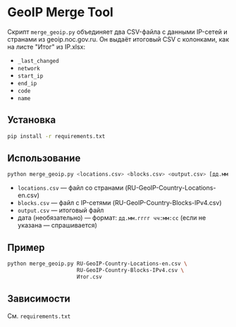 # GeoIP Merge Tool

Скрипт `merge_geoip.py` объединяет два CSV-файла с данными IP-сетей и странами из geoip.noc.gov.ru. 
Он выдаёт итоговый CSV с колонками, как на листе "Итог" из IP.xlsx:

- `_last_changed`
- `network`
- `start_ip`
- `end_ip`
- `code`
- `name`

## Установка

```bash
pip install -r requirements.txt
```

## Использование

```bash
python merge_geoip.py <locations.csv> <blocks.csv> <output.csv> [дд.мм.гггг чч:мм:сс]
```

- `locations.csv` — файл со странами (RU-GeoIP-Country-Locations-en.csv)
- `blocks.csv` — файл с IP-сетями (RU-GeoIP-Country-Blocks-IPv4.csv)
- `output.csv` — итоговый файл
- дата (необязательно) — формат: `дд.мм.гггг чч:мм:сс` (если не указана — спрашивается)

## Пример

```bash
python merge_geoip.py RU-GeoIP-Country-Locations-en.csv \
                      RU-GeoIP-Country-Blocks-IPv4.csv \
                      Итог.csv
```

## Зависимости

См. `requirements.txt`
